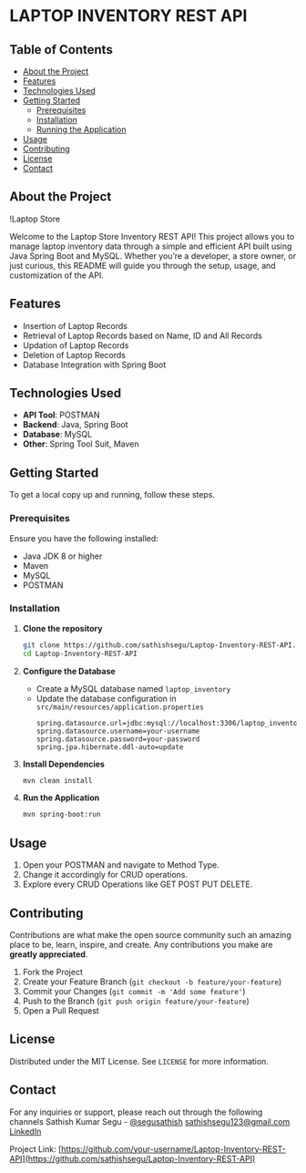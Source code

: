 # LAPTOP INVENTORY REST API

## Table of Contents

- [About the Project](#about-the-project)
- [Features](#features)
- [Technologies Used](#technologies-used)
- [Getting Started](#getting-started)
  - [Prerequisites](#prerequisites)
  - [Installation](#installation)
  - [Running the Application](#running-the-application)
- [Usage](#usage)
- [Contributing](#contributing)
- [License](#license)
- [Contact](#contact)

## About the Project

!Laptop Store

Welcome to the Laptop Store Inventory REST API! This project allows you to manage laptop inventory data through a simple and efficient API built using Java Spring Boot and MySQL. Whether you’re a developer, a store owner, or just curious, this README will guide you through the setup, usage, and customization of the API.


## Features

- Insertion of Laptop Records
- Retrieval of Laptop Records based on Name, ID and All Records
- Updation of Laptop Records 
- Deletion of Laptop Records
- Database Integration with Spring Boot

## Technologies Used

- **API Tool**: POSTMAN
- **Backend**: Java, Spring Boot
- **Database**: MySQL
- **Other**: Spring Tool Suit, Maven

## Getting Started

To get a local copy up and running, follow these steps.

### Prerequisites

Ensure you have the following installed:

- Java JDK 8 or higher
- Maven
- MySQL
- POSTMAN

### Installation

1. **Clone the repository**
    ```sh
    git clone https://github.com/sathishsegu/Laptop-Inventory-REST-API.git
    cd Laptop-Inventory-REST-API
    ```

2. **Configure the Database**
    - Create a MySQL database named `laptop_inventory`
    - Update the database configuration in `src/main/resources/application.properties`
      ```properties
      spring.datasource.url=jdbc:mysql://localhost:3306/laptop_inventory
      spring.datasource.username=your-username
      spring.datasource.password=your-password
      spring.jpa.hibernate.ddl-auto=update
      ```

3. **Install Dependencies**
    ```sh
    mvn clean install
    ```

4. **Run the Application**
    ```sh
    mvn spring-boot:run
    ```

## Usage

1. Open your POSTMAN and navigate to Method Type.
2. Change it accordingly for CRUD operations.
3. Explore every CRUD Operations like GET POST PUT DELETE.

## Contributing

Contributions are what make the open source community such an amazing place to be, learn, inspire, and create. Any contributions you make are **greatly appreciated**.

1. Fork the Project
2. Create your Feature Branch (`git checkout -b feature/your-feature`)
3. Commit your Changes (`git commit -m 'Add some feature'`)
4. Push to the Branch (`git push origin feature/your-feature`)
5. Open a Pull Request

## License

Distributed under the MIT License. See `LICENSE` for more information.

## Contact

For any inquiries or support, please reach out through the following channels
Sathish Kumar Segu - [@segusathish](https://x.com/segusathish) 
sathishsegu123@gmail.com
[LinkedIn](https://www.linkedin.com/in/sathishkumarsegu/)

Project Link: [https://github.com/your-username/Laptop-Inventory-REST-API](https://github.com/sathishsegu/Laptop-Inventory-REST-API)
